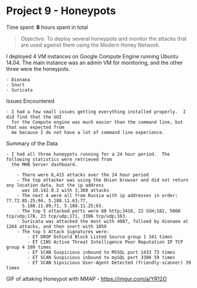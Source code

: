 # Project 9 - Honeypots

Time spent: **8** hours spent in total

> Objective: To deploy several honeypots and monitor the attacks that are used against them
using the Modern Honey Network.

I deployed 4 VM instances on Google Compute Engine running Ubuntu 14.04.  The main instance was
an admin VM for monitoring, and the other three were the honeypots.

	- Dionaea 
	- Snort
	- Suricata
	
Issues Encountered

	- I had a few small issues getting everything installed properly.  I did find that the GUI
	  for the Compute engine was much easier than the command line, but that was expected from 
	  me because I do not have a lot of command line experience. 
	  
Summary of the Data

	- I had all three honeypots running for a 24 hour period.  The following statistics were retrieved from 
	  the MHN Server dashboard.
	  
		- There were 6,415 attacks over the 24 hour period
		- The top attacker was using the Onion browser and did not return any location data, but the ip address 
		  was 10.142.0.2 with 3,360 attacks
		- The next 4 were all from Russia with ip addresses in order: 77.72.85.25;94, 5.188.11.63;77, 
		  5.188.11.89;71, 5.188.11.25;63.
		- The top 5 attacked ports were 80 http;3416, 22 SSH;182, 5060 tcp/udp;178, 23 tcp/udp;171, 3306 tcp/udp;163.
		- Suricata was attacked the most with 4087, folloed by dionaea at 1264 attacks, and then snort with 1059
		- The top 5 Attack Signatures were:
			- ET DROP Dshield Block Listed Source group 1 341 times
			- ET CINS Active Threat Intelligence Poor Reputation IP TCP group 4 109 times
			- ET SCAN Suspicious inbound to MSSQL port 1433 73 times
			- ET SCAN Suspicious inbound to mySQL port 3306 59 times
			- ET SCAN Sipvicious User-Agent Detected (friendly-scanner) 39 times
GIF of attaking Honeypot with NMAP
	- https://imgur.com/a/YR12O
